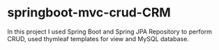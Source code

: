 # springboot-mvc-crud-CRM
In this project I used Spring Boot and Spring JPA Repository to perform CRUD, used thymleaf templates for view and MySQL database.
